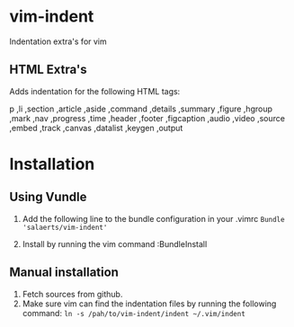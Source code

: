 vim-indent
==========

Indentation extra's for vim

HTML Extra's
------------

Adds indentation for the following HTML tags:

p
,li
,section
,article
,aside
,command
,details
,summary
,figure
,hgroup
,mark
,nav
,progress
,time
,header
,footer
,figcaption
,audio
,video
,source
,embed
,track
,canvas
,datalist
,keygen
,output

Installation
============

Using Vundle
------------

1. Add the following line to the bundle configuration in your .vimrc
   `Bundle 'salaerts/vim-indent'`

2. Install by running the vim command :BundleInstall

Manual installation
-------------------

1. Fetch sources from github.
2. Make sure vim can find the indentation files by running the following command:
   `ln -s /pah/to/vim-indent/indent ~/.vim/indent`

